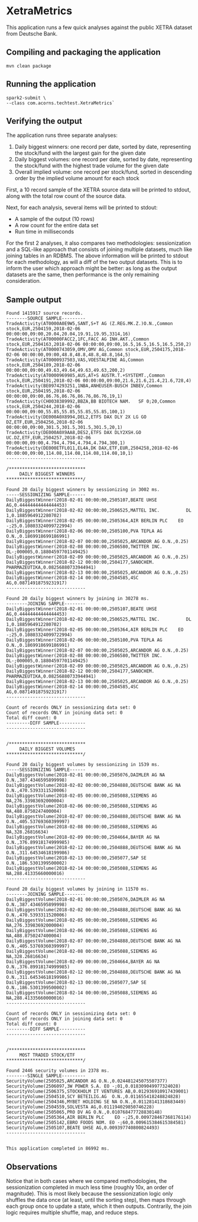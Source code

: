 # XetraMetrics
This application runs a few quick analyses against the public XETRA dataset from Deutsche Bank.

## Compiling and packaging the application
~~~
mvn clean package
~~~

## Running the application
~~~
spark2-submit \
--class com.acorns.techtest.XetraMetrics`
~~~

## Verifying the output
The application runs three separate analyses:
1. Daily biggest winners: one record per date, sorted by date,
representing the stock/fund with the largest gain for the given date
2. Daily biggest volumes: one record per date, sorted by date,
representing the stock/fund with the highest trade volume for the given date
3. Overall implied volume: one record per stock/fund,
sorted in descending order by the implied volume amount for each stock

First, a 10 record sample of the XETRA source data will be printed to stdout, along with the total row count of the source data.

Next, for each analysis, several items will be printed to stdout:
- A sample of the output (10 rows)
- A row count for the entire data set
- Run time in milliseconds

For the first 2 analyses, it also compares two methodologies: sessionization and a SQL-like approach that consists of
joining multiple datasets, much like joining tables in an RDBMS.
The above information will be printed to stdout for each methodology, as will a diff of the two output datasets.
This is to inform the user which approach might be better: as long as the output datasets are the same,
then performance is the only remaining consideration. 

## Sample output
~~~
Found 1415917 source records.
--------SOURCE SAMPLE---------
TradeActivity(AT0000A0E9W5,SANT,S+T AG (Z.REG.MK.Z.)O.N.,Common stock,EUR,2504159,2018-02-06 00:00:00,09:00,20.04,20.04,19.91,19.95,3314,16)
TradeActivity(AT00000FACC2,1FC,FACC AG INH.AKT.,Common stock,EUR,2504163,2018-02-06 00:00:00,09:00,16.5,16.5,16.5,16.5,250,2)
TradeActivity(AT0000743059,OMV,OMV AG,Common stock,EUR,2504175,2018-02-06 00:00:00,09:00,48.8,48.8,48.8,48.8,164,5)
TradeActivity(AT0000937503,VAS,VOESTALPINE AG,Common stock,EUR,2504189,2018-02-06 00:00:00,09:00,49.63,49.64,49.63,49.63,200,2)
TradeActivity(AT0000969985,AUS,AT+S AUSTR.T.+SYSTEMT.,Common stock,EUR,2504191,2018-02-06 00:00:00,09:00,21.6,21.6,21.4,21.6,728,4)
TradeActivity(BE0974293251,1NBA,ANHEUSER-BUSCH INBEV,Common stock,EUR,2504195,2018-02-06 00:00:00,09:00,86.76,86.76,86.76,86.76,19,1)
TradeActivity(CH0038389992,BBZA,BB BIOTECH NAM.   SF 0;20,Common stock,EUR,2504244,2018-02-06 00:00:00,09:00,55.85,55.85,55.85,55.85,100,1)
TradeActivity(DE000A0X8994,DEL2,ETFS DAX DLY 2X LG GO DZ,ETF,EUR,2504256,2018-02-06 00:00:00,09:00,301.5,301.5,301.5,301.5,20,1)
TradeActivity(DE000A0X9AA8,DES2,ETFS DAX DLY2XSH.GO UC.DZ,ETF,EUR,2504257,2018-02-06 00:00:00,09:00,4.794,4.794,4.794,4.794,300,1)
TradeActivity(DE000ETFL011,EL4A,DK DAX,ETF,EUR,2504258,2018-02-06 00:00:00,09:00,114.08,114.08,114.08,114.08,10,1)
------------------------------

/*****************************
     DAILY BIGGEST WINNERS
*****************************/

Found 20 daily biggest winners by sessionizing in 3002 ms.
-----SESSIONIZING SAMPLE------
DailyBiggestWinner(2018-02-01 00:00:00,2505107,BEATE UHSE AG,0.44444444444444453)
DailyBiggestWinner(2018-02-02 00:00:00,2506525,MATTEL INC.          DL 1,0.1885964912280702)
DailyBiggestWinner(2018-02-05 00:00:00,2505364,AIR BERLIN PLC    EO -;25,0.10803324099722994)
DailyBiggestWinner(2018-02-06 00:00:00,2505100,PVA TEPLA AG O.N.,0.1869918699186991)
DailyBiggestWinner(2018-02-07 00:00:00,2505025,ARCANDOR AG O.N.,0.25)
DailyBiggestWinner(2018-02-08 00:00:00,2506580,TWITTER INC.   DL-;000005,0.18804597701149425)
DailyBiggestWinner(2018-02-09 00:00:00,2505025,ARCANDOR AG O.N.,0.25)
DailyBiggestWinner(2018-02-12 00:00:00,2504177,SANOCHEM. PHARMAZEUTIKA,0.08256880733944941)
DailyBiggestWinner(2018-02-13 00:00:00,2505025,ARCANDOR AG O.N.,0.25)
DailyBiggestWinner(2018-02-14 00:00:00,2504585,4SC AG,0.08714918759231917)
------------------------------

Found 20 daily biggest winners by joining in 30278 ms.
--------JOINING SAMPLE--------
DailyBiggestWinner(2018-02-01 00:00:00,2505107,BEATE UHSE AG,0.44444444444444453)
DailyBiggestWinner(2018-02-02 00:00:00,2506525,MATTEL INC.          DL 1,0.1885964912280702)
DailyBiggestWinner(2018-02-05 00:00:00,2505364,AIR BERLIN PLC    EO -;25,0.10803324099722994)
DailyBiggestWinner(2018-02-06 00:00:00,2505100,PVA TEPLA AG O.N.,0.1869918699186991)
DailyBiggestWinner(2018-02-07 00:00:00,2505025,ARCANDOR AG O.N.,0.25)
DailyBiggestWinner(2018-02-08 00:00:00,2506580,TWITTER INC.   DL-;000005,0.18804597701149425)
DailyBiggestWinner(2018-02-09 00:00:00,2505025,ARCANDOR AG O.N.,0.25)
DailyBiggestWinner(2018-02-12 00:00:00,2504177,SANOCHEM. PHARMAZEUTIKA,0.08256880733944941)
DailyBiggestWinner(2018-02-13 00:00:00,2505025,ARCANDOR AG O.N.,0.25)
DailyBiggestWinner(2018-02-14 00:00:00,2504585,4SC AG,0.08714918759231917)
------------------------------

Count of records ONLY in sessionizing data set: 0
Count of records ONLY in joining data set: 0
Total diff count: 0
---------DIFF SAMPLE----------
------------------------------


/*****************************
     DAILY BIGGEST VOLUMES
*****************************/

Found 20 daily biggest volumes by sessionizing in 1539 ms.
-----SESSIONIZING SAMPLE------
DailyBiggestVolume(2018-02-01 00:00:00,2505076,DAIMLER AG NA O.N.,387.4346595899998)
DailyBiggestVolume(2018-02-02 00:00:00,2504888,DEUTSCHE BANK AG NA O.N.,470.5393311520006)
DailyBiggestVolume(2018-02-05 00:00:00,2505088,SIEMENS AG NA,276.33983692000004)
DailyBiggestVolume(2018-02-06 00:00:00,2505088,SIEMENS AG NA,488.8750247400004)
DailyBiggestVolume(2018-02-07 00:00:00,2504888,DEUTSCHE BANK AG NA O.N.,405.53769360399997)
DailyBiggestVolume(2018-02-08 00:00:00,2505088,SIEMENS AG NA,328.26816634)
DailyBiggestVolume(2018-02-09 00:00:00,2504664,BAYER AG NA O.N.,376.89918174999985)
DailyBiggestVolume(2018-02-12 00:00:00,2504888,DEUTSCHE BANK AG NA O.N.,311.64534618199986)
DailyBiggestVolume(2018-02-13 00:00:00,2505077,SAP SE O.N.,186.5301399500002)
DailyBiggestVolume(2018-02-14 00:00:00,2505088,SIEMENS AG NA,288.41335660000016)
------------------------------

Found 20 daily biggest volumes by joining in 11570 ms.
--------JOINING SAMPLE--------
DailyBiggestVolume(2018-02-01 00:00:00,2505076,DAIMLER AG NA O.N.,387.4346595899998)
DailyBiggestVolume(2018-02-02 00:00:00,2504888,DEUTSCHE BANK AG NA O.N.,470.5393311520006)
DailyBiggestVolume(2018-02-05 00:00:00,2505088,SIEMENS AG NA,276.33983692000004)
DailyBiggestVolume(2018-02-06 00:00:00,2505088,SIEMENS AG NA,488.8750247400004)
DailyBiggestVolume(2018-02-07 00:00:00,2504888,DEUTSCHE BANK AG NA O.N.,405.53769360399997)
DailyBiggestVolume(2018-02-08 00:00:00,2505088,SIEMENS AG NA,328.26816634)
DailyBiggestVolume(2018-02-09 00:00:00,2504664,BAYER AG NA O.N.,376.89918174999985)
DailyBiggestVolume(2018-02-12 00:00:00,2504888,DEUTSCHE BANK AG NA O.N.,311.64534618199986)
DailyBiggestVolume(2018-02-13 00:00:00,2505077,SAP SE O.N.,186.5301399500002)
DailyBiggestVolume(2018-02-14 00:00:00,2505088,SIEMENS AG NA,288.41335660000016)
------------------------------

Count of records ONLY in sessionizing data set: 0
Count of records ONLY in joining data set: 0
Total diff count: 0
---------DIFF SAMPLE----------
------------------------------


/*****************************
     MOST TRADED STOCK/ETF
*****************************/

Found 2446 security volumes in 2378 ms.
--------SINGLE SAMPLE---------
SecurityVolume(2505025,ARCANDOR AG O.N.,0.024481245075507377)
SecurityVolume(2506097,3W POWER S.A. EO -;01,0.018309049977324028)
SecurityVolume(2506375,STOCKHOLM IT VENTURES AB,0.012936910917439001)
SecurityVolume(2504510,SCY BETEILIG.AG  O.N.,0.011655418248824828)
SecurityVolume(2504346,MYBET HOLDING SE NA O.N.,0.01128141318683449)
SecurityVolume(2504559,SOLVESTA AG,0.011194029850746228)
SecurityVolume(2505065,PRO DV AG O.N.,0.010768477728830148)
SecurityVolume(2505364,AIR BERLIN PLC    EO -;25,0.009728467368176114)
SecurityVolume(2505142,EBRO FOODS NOM. EO -;60,0.009615384615384581)
SecurityVolume(2505107,BEATE UHSE AG,0.009397740800824493)
------------------------------


This application completed in 86992 ms.
~~~

## Observations
Notice that in both cases where we compared methodologies, the sessionization completed
in much less time (roughly 10x, an order of magnitude). This is most likely because the
sessionization logic only shuffles the data once (at least, until the sorting step),
then maps through each group once to update a state, which it then outputs. Contrarily,
the join logic requires multiple shuffle, map, and reduce steps.
